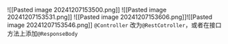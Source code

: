 ![[Pasted image 20241207153500.png]]
![[Pasted image 20241207153531.png]]
![[Pasted image 20241207153606.png]]![[Pasted image 20241207153546.png]]
`@Controller`  改为`@RestCotroller`，或者在接口方法上添加`@ResponseBody` 
